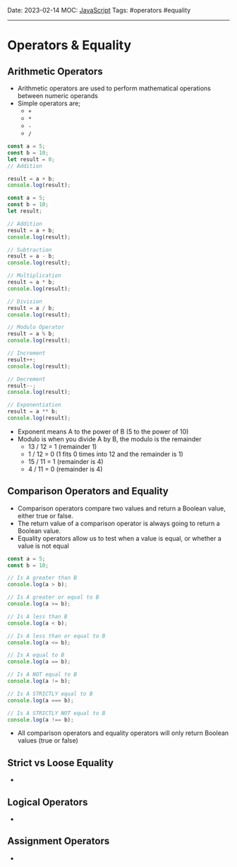 Date: 2023-02-14
MOC: [JavaScript](../../1.%20MOC/JavaScript.md)
Tags: #operators #equality

---
# Operators & Equality

## Arithmetic Operators
* Arithmetic operators are used to perform mathematical operations between numeric operands
* Simple operators are;
	* `+`
	* `*`
	* `-`
	* `/`
```JavaScript
const a = 5;
const b = 10;
let result = 0;
// Addition

result = a + b;
console.log(result);
```

```JavaScript
const a = 5;
const b = 10;
let result;

// Addition
result = a + b;
console.log(result);

// Subtraction
result = a - b;
console.log(result);

// Multiplication
result = a * b;
console.log(result);

// Division
result = a / b;
console.log(result);

// Modulo Operator
result = a % b;
console.log(result);

// Increment
result++;
console.log(result);

// Decrement
result--;
console.log(result);

// Exponentiation
result = a ** b;
console.log(result);
```

* Exponent means A to the power of B (5 to the power of 10)
* Modulo is when you divide A by B, the modulo is the remainder
	* 13 / 12 = 1 (remainder 1)
	* 1 / 12 = 0 (1 fits 0 times into 12 and the remainder is 1)
	* 15 / 11 = 1 (remainder is 4)
	* 4 / 11 = 0 (remainder is 4)


## Comparison Operators and Equality
* Comparison operators compare two values and return a Boolean value, either true or false.
* The return value of a comparison operator is always going to return a Boolean value.
* Equality operators allow us to test when a value is equal, or whether a value is not equal
```JavaScript
const a = 5;
const b = 10;

// Is A greater than B
console.log(a > b);

// Is A greater or equal to B
console.log(a >= b);

// Is A less than B
console.log(a < b);

// Is A less than or equal to B
console.log(a <= b);

// Is A equal to B
console.log(a == b);

// Is A NOT equal to B
console.log(a != b);

// Is A STRICTLY equal to B
console.log(a === b);

// Is A STRICTLY NOT equal to B
console.log(a !== b);
```
* All comparison operators and equality operators will only return Boolean values (true or false)


## Strict vs Loose Equality
* 

## Logical Operators
* 

## Assignment Operators
* 


